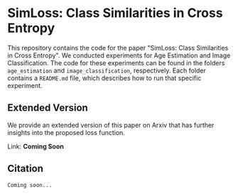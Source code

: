 # SimLoss: Class Similarities in Cross Entropy

This repository contains the code for the paper "SimLoss: Class Similarities in Cross Entropy".
We conducted experiments for Age Estimation and Image Classification.
The code for these experiments can be found in the folders `age_estimation` and `image_classification`, respectively.
Each folder contains a `README.md` file, which describes how to run that specific experiment.

## Extended Version

We provide an extended version of this paper on Arxiv that has further insights into the proposed loss function.

Link: **Coming Soon**

## Citation

```
Coming soon...
```